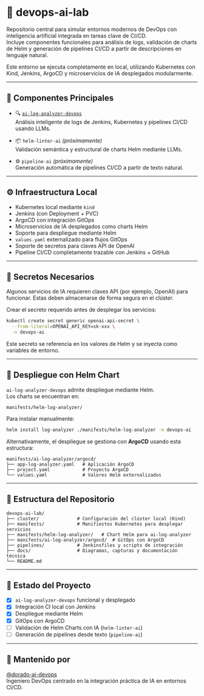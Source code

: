 # 🧪 devops-ai-lab

Repositorio central para simular entornos modernos de DevOps con inteligencia artificial integrada en tareas clave de CI/CD.  
Incluye componentes funcionales para análisis de logs, validación de charts de Helm y generación de pipelines CI/CD a partir de descripciones en lenguaje natural.

Este entorno se ejecuta completamente en local, utilizando Kubernetes con Kind, Jenkins, ArgoCD y microservicios de IA desplegados modularmente.

---

## 🧱 Componentes Principales

- 🔍 [`ai-log-analyzer-devops`](https://github.com/dorado-ai-devops/ai-log-analyzer-devops)  
  Análisis inteligente de logs de Jenkins, Kubernetes y pipelines CI/CD usando LLMs.

- 📦 `helm-linter-ai` *(próximamente)*  
  Validación semántica y estructural de charts Helm mediante LLMs.

- ⚙️ `pipeline-ai` *(próximamente)*  
  Generación automática de pipelines CI/CD a partir de texto natural.

---

## ⚙️ Infraestructura Local

- Kubernetes local mediante `kind`
- Jenkins (con Deployment + PVC)
- ArgoCD con integración GitOps
- Microservicios de IA desplegados como charts Helm
- Soporte para despliegue mediante Helm
- `values.yaml` externalizado para flujos GitOps
- Soporte de secretos para claves API de OpenAI
- Pipeline CI/CD completamente trazable con Jenkins + GitHub

---

## 🔐 Secretos Necesarios

Algunos servicios de IA requieren claves API (por ejemplo, OpenAI) para funcionar. Estas deben almacenarse de forma segura en el clúster.

Crear el secreto requerido antes de desplegar los servicios:

```bash
kubectl create secret generic openai-api-secret \
  --from-literal=OPENAI_API_KEY=sk-xxx \
  -n devops-ai
```

Este secreto se referencia en los valores de Helm y se inyecta como variables de entorno.

---

## 🚀 Despliegue con Helm Chart

`ai-log-analyzer-devops` admite despliegue mediante Helm.  
Los charts se encuentran en:

```
manifests/helm-log-analyzer/
```

Para instalar manualmente:

```bash
helm install log-analyzer ./manifests/helm-log-analyzer -n devops-ai
```

Alternativamente, el despliegue se gestiona con **ArgoCD** usando esta estructura:

```
manifests/ai-log-analyzer/argocd/
├── app-log-analyzer.yaml   # Aplicación ArgoCD
├── project.yaml            # Proyecto ArgoCD
└── values.yaml             # Valores Helm externalizados
```

---

## 📂 Estructura del Repositorio

```
devops-ai-lab/
├── cluster/              # Configuración del clúster local (Kind)
├── manifests/            # Manifiestos Kubernetes para desplegar servicios
├── manifests/helm-log-analyzer/   # Chart Helm para ai-log-analyzer
├── manifests/ai-log-analyzer/argocd/  # GitOps con ArgoCD
├── pipelines/            # Jenkinsfiles y scripts de integración
├── docs/                 # Diagramas, capturas y documentación técnica
└── README.md
```

---

## 📌 Estado del Proyecto

- [x] `ai-log-analyzer-devops` funcional y desplegado
- [x] Integración CI local con Jenkins
- [x] Despliegue mediante Helm
- [x] GitOps con ArgoCD
- [ ] Validación de Helm Charts con IA (`helm-linter-ai`)
- [ ] Generación de pipelines desde texto (`pipeline-ai`)

---

## 👤 Mantenido por

[@dorado-ai-devops](https://github.com/dorado-ai-devops)  
Ingeniero DevOps centrado en la integración práctica de IA en entornos CI/CD.